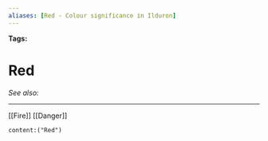```yaml
---
aliases: [Red - Colour significance in Ilduron]
---
```


**Tags:** 
# Red
*See also:* 
___
[[Fire]]
[[Danger]]

 ```query
content:("Red")
```